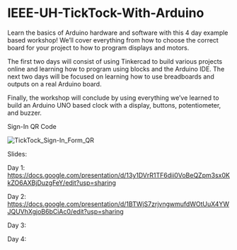 # IEEE-UH-TickTock-With-Arduino
Learn the basics of Arduino hardware and software with this 4 day example based workshop! We’ll cover everything from how to choose the correct board for your project to how to program displays and motors. 

The first two days will consist of using Tinkercad to build various projects online and learning how to program using blocks and the Arduino IDE. The next two days will be focused on learning how to use breadboards and outputs on a real Arduino board. 

Finally, the workshop will conclude by using everything we’ve learned to build an Arduino UNO based clock with a display, buttons, potentiometer, and buzzer. 

Sign-In QR Code

![TickTock_Sign-In_Form_QR](https://user-images.githubusercontent.com/69320369/194932118-e4350fa5-7867-42ab-81b6-a60007aa6ca4.PNG)

Slides:

Day 1: https://docs.google.com/presentation/d/13y1DVrR1TF6dii0VoBeQZpm3sx0KkZO6AXBjDuzgFeY/edit?usp=sharing

Day 2: https://docs.google.com/presentation/d/1BTWjS7zrjvngwmufdWOtUuX4YWJQUVhXgjoB6bCiAc0/edit?usp=sharing

Day 3: 

Day 4:

